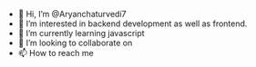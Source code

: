 - 👋 Hi, I’m @Aryanchaturvedi7
- 👀 I’m interested in backend development as well as frontend.
- 🌱 I’m currently learning javascript
- 💞️ I’m looking to collaborate on 
- 📫 How to reach me 

<!---
Aryanchaturvedi7/Aryanchaturvedi7 is a ✨ special ✨ repository because its `README.md` (this file) appears on your GitHub profile.
You can click the Preview link to take a look at your changes.
--->
